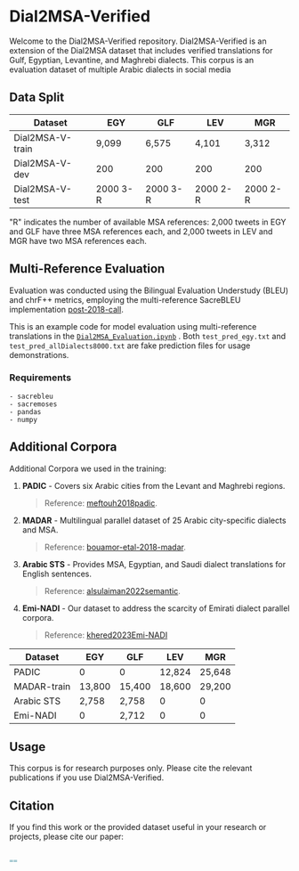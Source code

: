 # Dial2MSA-Verified

Welcome to the Dial2MSA-Verified repository. Dial2MSA-Verified is an extension of the Dial2MSA dataset that includes verified translations for Gulf, Egyptian, Levantine, and Maghrebi dialects. This corpus is an evaluation dataset of multiple Arabic dialects in social media

## Data Split

| **Dataset**      | **EGY** | **GLF** | **LEV** | **MGR** |
|------------------|---------|---------|---------|---------|
| Dial2MSA-V-train | 9,099   | 6,575   | 4,101   | 3,312   |
| Dial2MSA-V-dev   | 200     | 200     | 200     | 200     |
| Dial2MSA-V-test  | 2000 3-R| 2000 3-R| 2000 2-R| 2000 2-R|

"R" indicates the number of available MSA references: 2,000 tweets in EGY and GLF have three MSA references each, and 2,000 tweets in LEV and MGR have two MSA references each.

## Multi-Reference Evaluation 

Evaluation was conducted using the Bilingual Evaluation Understudy (BLEU) and chrF++ metrics, employing the multi-reference SacreBLEU implementation [post-2018-call](https://aclanthology.org/W18-6319/).

This is an example code for model evaluation using multi-reference translations in the [`Dial2MSA_Evaluation.ipynb`](https://github.com/khered20/Dial2MSA-Verified/blob/main/Dial2MSA_Evaluation.ipynb) . Both `test_pred_egy.txt` and `test_pred_allDialects8000.txt` are fake prediction files for usage demonstrations. 

### Requirements

```
- sacrebleu
- sacremoses
- pandas
- numpy
```

## Additional Corpora

 Additional Corpora we used in the training:
1. **PADIC** - Covers six Arabic cities from the Levant and Maghrebi regions.
   > Reference: [meftouh2018padic](https://sourceforge.net/projects/padic/).
2. **MADAR** -  Multilingual parallel dataset of 25 Arabic city-specific dialects and MSA.
   > Reference: [bouamor-etal-2018-madar](https://camel.abudhabi.nyu.edu/madar-parallel-corpus/).
3. **Arabic STS** - Provides MSA, Egyptian, and Saudi dialect translations for English sentences.
   > Reference: [alsulaiman2022semantic](https://journals.plos.org/plosone/article?id=10.1371/journal.pone.0272991).
4. **Emi-NADI** - Our dataset to address the scarcity of Emirati dialect parallel corpora.
   > Reference: [khered2023Emi-NADI](https://github.com/khered20/UniManc_NADI2023_ArabicDialectToMSA_MT/blob/main/datasets/Emi-NADI.csv)

| **Dataset**      | **EGY** | **GLF** | **LEV** | **MGR** |
|------------------|---------|---------|---------|---------|
| PADIC            | 0       | 0       | 12,824  | 25,648  |
| MADAR-train      | 13,800  | 15,400  | 18,600  | 29,200  |
| Arabic STS       | 2,758   | 2,758   | 0       | 0       |
| Emi-NADI         | 0       | 2,712   | 0       | 0       |

## Usage

This corpus is for research purposes only. Please cite the relevant publications if you use Dial2MSA-Verified.

## Citation

If you find this work or the provided dataset useful in your research or projects, please cite our paper:

```bib

==

```
